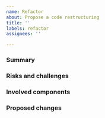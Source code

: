 ```yaml
---
name: Refactor
about: Propose a code restructuring
title: ''
labels: refactor
assignees: ''

---
```


### Summary

<!--
Please briefly describe the refactor and it's benefits.
Reflect on why these changes were not made the first time the code was written.
-->

### Risks and challenges

<!--
Please reflect on possible complications that may surface in the refactoring process.
Consider any features that could break because of this refactoring.
-->

### Involved components

<!--
List files or directories that will be changed by the refactoring.
-->

### Proposed changes

<!--
Please outline how to execute the refactor.
Provide links to example code or useful resources.
-->
